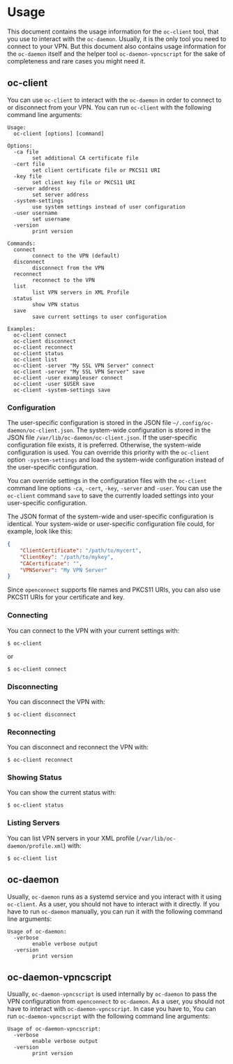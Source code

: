 # Usage

This document contains the usage information for the `oc-client` tool, that you
use to interact with the `oc-daemon`. Usually, it is the only tool you need to
connect to your VPN. But this document also contains usage information for the
`oc-daemon` itself and the helper tool `oc-daemon-vpncscript` for the sake of
completeness and rare cases you might need it.

## oc-client

You can use `oc-client` to interact with the `oc-daemon` in order to connect to
or disconnect from your VPN. You can run `oc-client` with the following command
line arguments:

```
Usage:
  oc-client [options] [command]

Options:
  -ca file
        set additional CA certificate file
  -cert file
        set client certificate file or PKCS11 URI
  -key file
        set client key file or PKCS11 URI
  -server address
        set server address
  -system-settings
        use system settings instead of user configuration
  -user username
        set username
  -version
        print version

Commands:
  connect
        connect to the VPN (default)
  disconnect
        disconnect from the VPN
  reconnect
        reconnect to the VPN
  list
        list VPN servers in XML Profile
  status
        show VPN status
  save
        save current settings to user configuration

Examples:
  oc-client connect
  oc-client disconnect
  oc-client reconnect
  oc-client status
  oc-client list
  oc-client -server "My SSL VPN Server" connect
  oc-client -server "My SSL VPN Server" save
  oc-client -user exampleuser connect
  oc-client -user $USER save
  oc-client -system-settings save
```

### Configuration

The user-specific configuration is stored in the JSON file
`~/.config/oc-daemon/oc-client.json`. The system-wide configuration is stored
in the JSON file `/var/lib/oc-daemon/oc-client.json`. If the user-specific
configuration file exists, it is preferred. Otherwise, the system-wide
configuration is used.  You can override this priority with the `oc-client`
option `-system-settings` and load the system-wide configuration instead of the
user-specific configuration.

You can override settings in the configuration files with the `oc-client`
command line options `-ca`, `-cert`, `-key`, `-server` and `-user`. You can use
the `oc-client` command `save` to save the currently loaded settings into your
user-specific configuration.

The JSON format of the system-wide and user-specific configuration is
identical. Your system-wide or user-specific configuration file could, for
example, look like this:

```json
{
    "ClientCertificate": "/path/to/mycert",
    "ClientKey": "/path/to/mykey",
    "CACertificate": "",
    "VPNServer": "My VPN Server"
}
```

Since `openconnect` supports file names and PKCS11 URIs, you can also use
PKCS11 URIs for your certificate and key.

### Connecting

You can connect to the VPN with your current settings with:

```console
$ oc-client
```

or

```console
$ oc-client connect
```

### Disconnecting

You can disconnect the VPN with:

```console
$ oc-client disconnect
```

### Reconnecting

You can disconnect and reconnect the VPN with:

```console
$ oc-client reconnect
```

### Showing Status

You can show the current status with:

```console
$ oc-client status
```

### Listing Servers

You can list VPN servers in your XML profile (`/var/lib/oc-daemon/profile.xml`)
with:

```console
$ oc-client list
```

## oc-daemon

Usually, `oc-daemon` runs as a systemd service and you interact with it using
`oc-client`. As a user, you should not have to interact with it directly. If
you have to run `oc-daemon` manually, you can run it with the following command
line arguments:

```
Usage of oc-daemon:
  -verbose
        enable verbose output
  -version
        print version
```

## oc-daemon-vpncscript

Usually, `oc-daemon-vpncscript` is used internally by `oc-daemon` to pass the
VPN configuration from `openconnect` to `oc-daemon`. As a user, you should not
have to interact with `oc-daemon-vpncscript`. In case you have to, You can run
`oc-daemon-vpncscript` with the following command line arguments:

```
Usage of oc-daemon-vpncscript:
  -verbose
        enable verbose output
  -version
        print version
```
